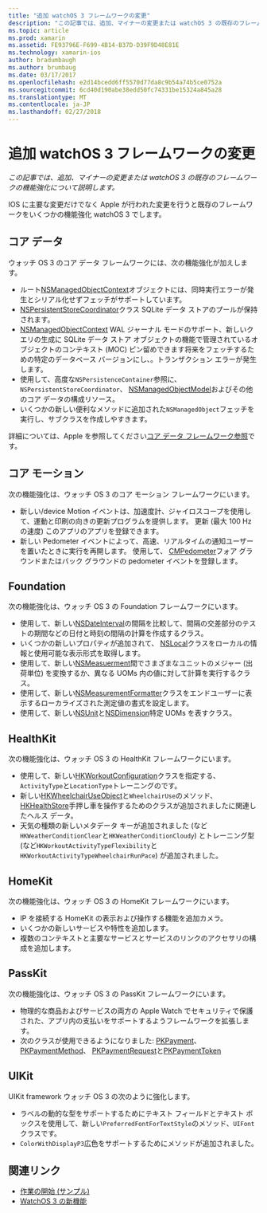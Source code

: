 ```yaml
---
title: "追加 watchOS 3 フレームワークの変更"
description: "この記事では、追加、マイナーの変更または watchOS 3 の既存のフレームワークの機能強化について説明します。"
ms.topic: article
ms.prod: xamarin
ms.assetid: FE93796E-F699-4B14-B37D-D39F9D48E81E
ms.technology: xamarin-ios
author: bradumbaugh
ms.author: brumbaug
ms.date: 03/17/2017
ms.openlocfilehash: e2d14bcedd6ff5570d77da8c9b54a74b5ce0752a
ms.sourcegitcommit: 6cd40d190abe38edd50fc74331be15324a845a28
ms.translationtype: MT
ms.contentlocale: ja-JP
ms.lasthandoff: 02/27/2018
---
```

# <a name="additional-watchos-3-frameworks-changes"></a>追加 watchOS 3 フレームワークの変更

_この記事では、追加、マイナーの変更または watchOS 3 の既存のフレームワークの機能強化について説明します。_

IOS に主要な変更だけでなく Apple が行われた変更を行うと既存のフレームワークをいくつかの機能強化 watchOS 3 でします。


## <a name="core-data"></a>コア データ

ウォッチ OS 3 のコア データ フレームワークには、次の機能強化が加えします。

- ルート[NSManagedObjectContext](https://developer.apple.com/reference/coredata/nsmanagedobjectcontext)オブジェクトには、同時実行エラーが発生とシリアル化せずフェッチがサポートしています。
- [NSPersistentStoreCoordinator](https://developer.apple.com/reference/coredata/nspersistentstorecoordinator)クラス SQLite データ ストアのプールが保持されます。
- [NSManagedObjectContext](https://developer.apple.com/reference/coredata/nsmanagedobjectcontext) WAL ジャーナル モードのサポート、新しいクエリの生成に SQLite データ ストア オブジェクトの機能で管理されているオブジェクトのコンテキスト (MOC) ピン留めできます将来をフェッチするための特定のデータベース バージョンにし、。トランザクション エラーが発生します。
- 使用して、高度な`NSPersistenceContainer`参照に、 `NSPersistentStoreCoordinator`、 [NSManagedObjectModel](https://developer.apple.com/reference/coredata/nsmanagedobjectmodel)およびその他のコア データの構成リソース。
- いくつかの新しい便利なメソッドに追加された`NSManagedObject`フェッチを実行し、サブクラスを作成しやすきます。

詳細については、Apple を参照してください[コア データ フレームワーク参照](https://developer.apple.com/reference/coredata)です。


## <a name="core-motion"></a>コア モーション

次の機能強化は、ウォッチ OS 3 のコア モーション フレームワークにいます。

- 新しい/device Motion イベントは、加速度計、ジャイロスコープを使用して、運動と印刷の向きの更新プログラムを提供します。 更新 (最大 100 Hz の速度) このアプリのアプリを登録できます。
- 新しい Pedometer イベントによって、高速、リアルタイムの通知ユーザーを置いたときに実行を再開します。 使用して、 [CMPedometer](https://developer.apple.com/reference/coremotion/cmpedometer)フォア グラウンドまたはバック グラウンドの pedometer イベントを登録します。


## <a name="foundation"></a>Foundation

次の機能強化は、ウォッチ OS 3 の Foundation フレームワークにいます。

- 使用して、新しい[NSDateInterval](https://developer.apple.com/reference/foundation/nsdateinterval)の間隔を比較して、間隔の交差部分のテストの期間などの日付と時刻の間隔の計算を作成するクラス。
- いくつかの新しいプロパティが追加されて、 [NSLocal](https://developer.apple.com/reference/foundation/nslocale)クラスをローカルの情報と使用可能な表示形式を取得します。
- 使用して、新しい[NSMeasuerment](https://developer.apple.com/reference/foundation/nsmeasurement)間でさまざまなユニットのメジャー (出荷単位) を変換するか、異なる UOMs 内の値に対して計算を実行するクラス。
- 使用して、新しい[NSMeasurementFormatter](https://developer.apple.com/reference/foundation/nsmeasurementformatter)クラスをエンドユーザーに表示するローカライズされた測定値の書式を設定します。
- 使用して、新しい[NSUnit](https://developer.apple.com/reference/foundation/nsunit)と[NSDimension](https://developer.apple.com/reference/foundation/nsdimension)特定 UOMs を表すクラス。


## <a name="healthkit"></a>HealthKit

次の機能強化は、ウォッチ OS 3 の HealthKit フレームワークにいます。

- 使用して、新しい[HKWorkoutConfiguration](https://developer.apple.com/reference/healthkit/hkworkoutconfiguration)クラスを指定する、`ActivityType`と`LocationType`トレーニングのです。
- 新しい[HKWheelchairUseObject](https://developer.apple.com/reference/healthkit/hkwheelchairuseobject)と`WheelchairUse`のメソッド、 [HKHealthStore](https://developer.apple.com/reference/healthkit/hkhealthstore)手押し車を操作するためのクラスが追加されましたに関連したヘルス データ。
- 天気の種類の新しいメタデータ キーが追加されました (など`HKWeatherConditionClear`と`HKWeatherConditionCloudy`) とトレーニング型 (など`HKWorkoutActivityTypeFlexibility`と`HKWorkoutActivityTypeWheelchairRunPace`) が追加されました。


## <a name="homekit"></a>HomeKit

次の機能強化は、ウォッチ OS 3 の HomeKit フレームワークにいます。

- IP を接続する HomeKit の表示および操作する機能を追加カメラ。
- いくつかの新しいサービスや特性を追加します。
- 複数のコンテキストと主要なサービスとサービスのリンクのアクセサリの構成を追加します。


## <a name="passkit"></a>PassKit

次の機能強化は、ウォッチ OS 3 の PassKit フレームワークにいます。

- 物理的な商品およびサービスの両方の Apple Watch でセキュリティで保護された、アプリ内の支払いをサポートするようフレームワークを拡張します。
- 次のクラスが使用できるようになりました: [PKPayment](https://developer.apple.com/reference/passkit/pkpayment)、 [PKPaymentMethod](https://developer.apple.com/reference/passkit/pkpaymentmethod)、 [PKPaymentRequest](https://developer.apple.com/reference/passkit/pkpaymentrequest)と[PKPaymentToken](https://developer.apple.com/reference/passkit/pkpaymenttoken)


## <a name="uikit"></a>UIKit

UIKit framework ウォッチ OS 3 の次のように強化します。

- ラベルの動的な型をサポートするためにテキスト フィールドとテキスト ボックスを使用して、新しい`PreferredFontForTextStyle`のメソッド、`UIFont`クラスです。
- `ColorWithDisplayP3`広色をサポートするためにメソッドが追加されました。


## <a name="related-links"></a>関連リンク

- [作業の開始 (サンプル)](https://developer.xamarin.com/samples/monotouch/WatchKit/)
- [WatchOS 3 の新機能](https://developer.apple.com/library/prerelease/content/releasenotes/General/WhatsNewInwatchOS/Articles/watchOS3.html#//apple_ref/doc/uid/TP40017085-SW1)

